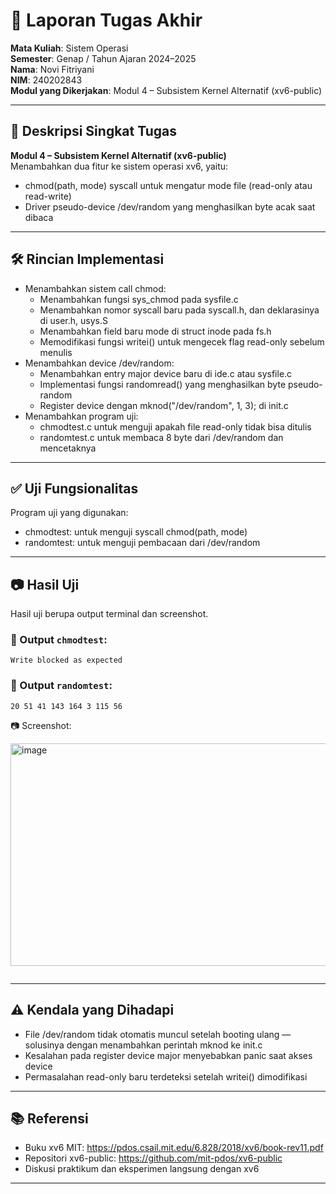 # 📝 Laporan Tugas Akhir

**Mata Kuliah**: Sistem Operasi  
**Semester**: Genap / Tahun Ajaran 2024–2025  
**Nama**: Novi Fitriyani  
**NIM**: 240202843  
**Modul yang Dikerjakan**: Modul 4 – Subsistem Kernel Alternatif (xv6-public)  

---

## 📌 Deskripsi Singkat Tugas

**Modul 4 – Subsistem Kernel Alternatif (xv6-public)**  
Menambahkan dua fitur ke sistem operasi xv6, yaitu:
- chmod(path, mode) syscall untuk mengatur mode file (read-only atau read-write)
- Driver pseudo-device /dev/random yang menghasilkan byte acak saat dibaca
---

## 🛠️ Rincian Implementasi

* Menambahkan sistem call chmod:
  - Menambahkan fungsi sys_chmod pada sysfile.c
  - Menambahkan nomor syscall baru pada syscall.h, dan deklarasinya di user.h, usys.S
  - Menambahkan field baru mode di struct inode pada fs.h
  - Memodifikasi fungsi writei() untuk mengecek flag read-only sebelum menulis
* Menambahkan device /dev/random:
  - Menambahkan entry major device baru di ide.c atau sysfile.c
  - Implementasi fungsi randomread() yang menghasilkan byte pseudo-random
  - Register device dengan mknod("/dev/random", 1, 3); di init.c
* Menambahkan program uji:
  - chmodtest.c untuk menguji apakah file read-only tidak bisa ditulis
  - randomtest.c untuk membaca 8 byte dari /dev/random dan mencetaknya

---

## ✅ Uji Fungsionalitas
Program uji yang digunakan:
* chmodtest: untuk menguji syscall chmod(path, mode)
* randomtest: untuk menguji pembacaan dari /dev/random

---

## 📷 Hasil Uji

Hasil uji berupa output terminal dan screenshot.

### 📍 Output `chmodtest`:

```
Write blocked as expected
```

### 📍 Output `randomtest`:

```
20 51 41 143 164 3 115 56
```

📷 Screenshot:

<img width="769" height="356" alt="image" src="https://github.com/user-attachments/assets/774c709c-c573-4873-8e7a-7ead8684aca7" />

```
```
---
## ⚠️ Kendala yang Dihadapi

* File /dev/random tidak otomatis muncul setelah booting ulang — solusinya dengan menambahkan perintah mknod ke init.c
* Kesalahan pada register device major menyebabkan panic saat akses device
* Permasalahan read-only baru terdeteksi setelah writei() dimodifikasi

---
## 📚 Referensi

* Buku xv6 MIT: https://pdos.csail.mit.edu/6.828/2018/xv6/book-rev11.pdf
* Repositori xv6-public: https://github.com/mit-pdos/xv6-public
* Diskusi praktikum dan eksperimen langsung dengan xv6

---
